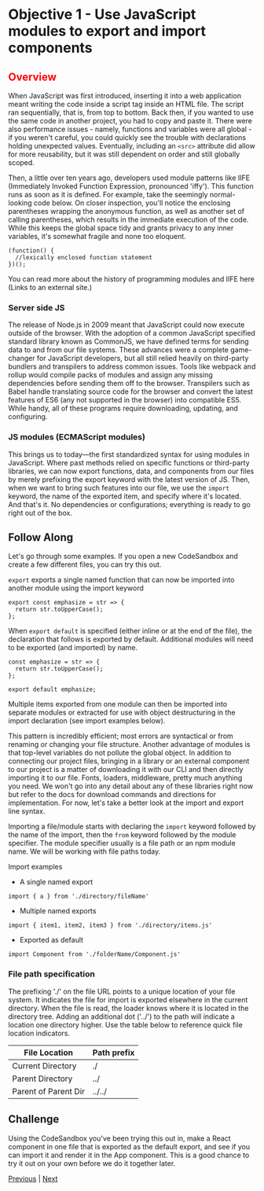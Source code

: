 #  Objective 1 - Use JavaScript modules to export and import components

## <span style="color:red">Overview</span>

When JavaScript was first introduced, inserting it into a web application meant writing the code inside a script tag inside an HTML file. The script ran sequentially, that is, from top to bottom. Back then, if you wanted to use the same code in another project, you had to copy and paste it. There were also performance issues - namely, functions and variables were all global - if you weren't careful, you could quickly see the trouble with declarations holding unexpected values. Eventually, including an `<src>` attribute did allow for more reusability, but it was still dependent on order and still globally scoped.

Then, a little over ten years ago, developers used module patterns like IIFE (Immediately Invoked Function Expression, pronounced 'iffy'). This function runs as soon as it is defined. For example, take the seemingly normal-looking code below. On closer inspection, you'll notice the enclosing parentheses wrapping the anonymous function, as well as another set of calling parentheses, which results in the immediate execution of the code. While this keeps the global space tidy and grants privacy to any inner variables, it's somewhat fragile and none too eloquent.

```
(function() {
  //lexically enclosed function statement
})();
```

You can read more about the history of programming modules and IIFE here (Links to an external site.)

### Server side JS

The release of Node.js in 2009 meant that JavaScript could now execute outside of the browser. With the adoption of a common JavaScript specified standard library known as CommonJS, we have defined terms for sending data to and from our file systems. These advances were a complete game-changer for JavaScript developers, but all still relied heavily on third-party bundlers and transpilers to address common issues. Tools like webpack and rollup would compile packs of modules and assign any missing dependencies before sending them off to the browser. Transpilers such as Babel handle translating source code for the browser and convert the latest features of ES6 (any not supported in the browser) into compatible ES5. While handy, all of these programs require downloading, updating, and configuring.

### JS modules (ECMAScript modules)

This brings us to today—the first standardized syntax for using modules in JavaScript. Where past methods relied on specific functions or third-party libraries, we can now export functions, data, and components from our files by merely prefixing the export keyword with the latest version of JS. Then, when we want to bring such features into our file, we use the `import` keyword, the name of the exported item, and specify where it's located. And that's it. No dependencies or configurations; everything is ready to go right out of the box.


## Follow Along

Let's go through some examples. If you open a new CodeSandbox and create a few different files, you can try this out.

`export` exports a single named function that can now be imported into another module using the import keyword

```
export const emphasize = str => {
  return str.toUpperCase();
};
```

When `export default` is specified (either inline or at the end of the file), the declaration that follows is exported by default. Additional modules will need to be exported (and imported) by name.

```
const emphasize = str => {
  return str.toUpperCase();
};

export default emphasize;
```

Multiple items exported from one module can then be imported into separate modules or extracted for use with object destructuring in the import declaration (see import examples below).

This pattern is incredibly efficient; most errors are syntactical or from renaming or changing your file structure. Another advantage of modules is that top-level variables do not pollute the global object. In addition to connecting our project files, bringing in a library or an external component to our project is a matter of downloading it with our CLI and then directly importing it to our file. Fonts, loaders, middleware, pretty much anything you need. We won't go into any detail about any of these libraries right now but refer to the docs for download commands and directions for implementation. For now, let's take a better look at the import and export line syntax.

Importing a file/module starts with declaring the `import` keyword followed by the name of the import, then the `from` keyword followed by the module specifier. The module specifier usually is a file path or an npm module name. We will be working with file paths today.

Import examples

-   A single named export

```
import { a } from './directory/fileName'
```

-   Multiple named exports

```
import { item1, item2, item3 } from './directory/items.js'
```

-   Exported as default

```
import Component from './folderName/Component.js'
```

### File path specification

The prefixing './' on the file URL points to a unique location of your file system. It indicates the file for import is exported elsewhere in the current directory. When the file is read, the loader knows where it is located in the directory tree. Adding an additional dot ('../') to the path will indicate a location one directory higher. Use the table below to reference quick file location indicators.

File Location           |	Path prefix
| --------------------- | -------------- |
Current Directory       |	./
Parent Directory        |	../
Parent of Parent Dir    |	../../

## Challenge

Using the CodeSandbox you've been trying this out in, make a React component in one file that is exported as the default export, and see if you can import it and render it in the App component. This is a good chance to try it out on your own before we do it together later.





[Previous](../README.md) | [Next](./Object_2.md)